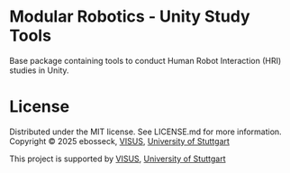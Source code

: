 # Modular Robotics - Unity Study Tools

Base package containing tools to conduct Human Robot Interaction (HRI) studies in Unity.

# License

Distributed under the MIT license. See LICENSE.md for more information. Copyright © 2025 ebosseck, [VISUS](https://www.visus.uni-stuttgart.de/en/), [University of Stuttgart](https://www.uni-stuttgart.de/)

This project is supported by [VISUS](https://www.visus.uni-stuttgart.de/en/), [University of Stuttgart](https://www.uni-stuttgart.de/)